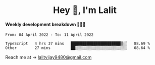 <h1 align="center">Hey 👋, I'm Lalit</h1>

#### Weekly development breakdown 👨🏻‍💻
<!--START_SECTION:waka-->

```text
From: 04 April 2022 - To: 11 April 2022

TypeScript   4 hrs 37 mins   ██████████████████████▒░░   88.69 %
Other        27 mins         ██░░░░░░░░░░░░░░░░░░░░░░░   08.64 %
```

<!--END_SECTION:waka-->

Reach me at → lalitvijay9480@gmail.com
